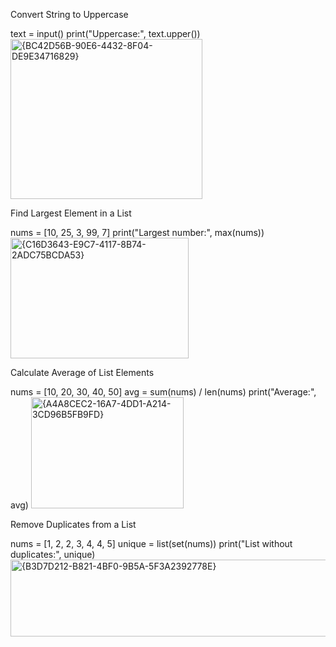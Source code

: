Convert String to Uppercase

text = input()
print("Uppercase:", text.upper())
<img width="307" height="256" alt="{BC42D56B-90E6-4432-8F04-DE9E34716829}" src="https://github.com/user-attachments/assets/37096aa4-9ecd-43bb-afba-342dcfa91936" />

Find Largest Element in a List

nums = [10, 25, 3, 99, 7]
print("Largest number:", max(nums))
<img width="285" height="193" alt="{C16D3643-E9C7-4117-8B74-2ADC75BCDA53}" src="https://github.com/user-attachments/assets/093a1386-1c47-4b8c-9f06-5558d2367fc7" />

Calculate Average of List Elements

nums = [10, 20, 30, 40, 50]
avg = sum(nums) / len(nums)
print("Average:", avg)
<img width="244" height="178" alt="{A4A8CEC2-16A7-4DD1-A214-3CD96B5FB9FD}" src="https://github.com/user-attachments/assets/b2e010bc-5c86-4dd5-84ca-d2b841275d83" />

Remove Duplicates from a List

nums = [1, 2, 2, 3, 4, 4, 5]
unique = list(set(nums))
print("List without duplicates:", unique)
<img width="561" height="123" alt="{B3D7D212-B821-4BF0-9B5A-5F3A2392778E}" src="https://github.com/user-attachments/assets/84cc70b6-6e6f-4aeb-9fd4-edd2f4d4d6d0" />
